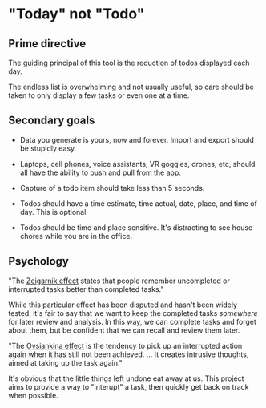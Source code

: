 # "Today" not "Todo"

## Prime directive

The guiding principal of this tool is the reduction of todos displayed each day.

The endless list is overwhelming and not usually useful, so care should be taken to only display a few tasks or even one at a time.

## Secondary goals

* Data you generate is yours, now and forever. Import and export should be stupidly easy.

* Laptops, cell phones, voice assistants, VR goggles, drones, etc, should all have the ability to push and pull from the app.

* Capture of a todo item should take less than 5 seconds.

* Todos should have a time estimate, time actual, date, place, and time of day. This is optional.

* Todos should be time and place sensitive. It's distracting to see house chores while you are in the office.

## Psychology

"The [Zeigarnik effect](https://en.wikipedia.org/wiki/Zeigarnik_effect) states that people remember uncompleted or interrupted tasks better than completed tasks."

While this particular effect has been disputed and hasn't been widely tested, it's fair to say that we want to keep the completed tasks *somewhere* for later review and analysis. In this way, we can complete tasks and forget about them, but be confident that we can recall and review them later.

"The [Ovsiankina effect](https://en.wikipedia.org/wiki/Ovsiankina_effect) is the tendency to pick up an interrupted action again when it has still not been achieved. ... It creates intrusive thoughts, aimed at taking up the task again."

It's obvious that the little things left undone eat away at us. This project aims to provide a way to "interupt" a task, then quickly get back on track when possible.
